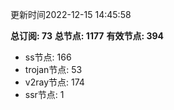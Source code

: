 更新时间2022-12-15 14:45:58

**总订阅: 73**
**总节点: 1177**
**有效节点: 394**
- ss节点: 166
- trojan节点: 53
- v2ray节点: 174
- ssr节点: 1
